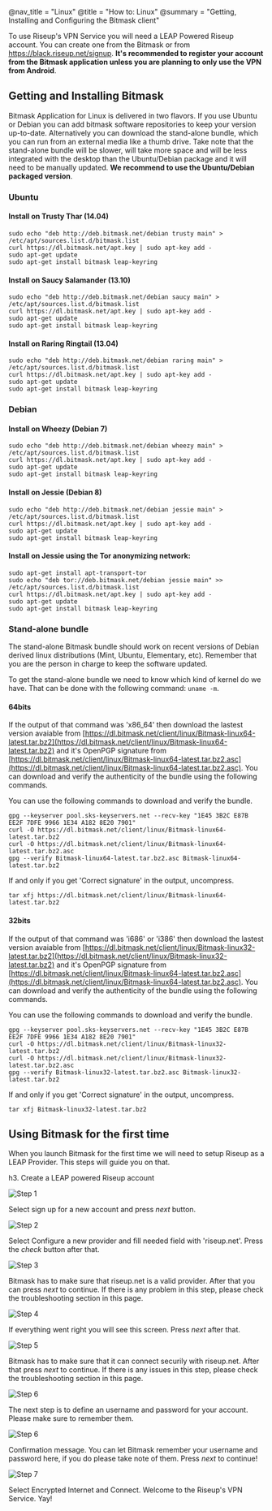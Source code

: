 @nav_title = "Linux"
@title = "How to: Linux"
@summary = "Getting, Installing and Configuring the Bitmask client"

To use Riseup's VPN Service you will need a LEAP Powered Riseup account. You can create one from the Bitmask or from https://black.riseup.net/signup. **It's recommended to register your account from the Bitmask application unless you are planning to only use the VPN from Android**.

## Getting and Installing Bitmask

Bitmask Application for Linux is delivered in two flavors. If you use Ubuntu or Debian you can add bitmask software repositories to keep your version up-to-date. Alternatively you can download the stand-alone bundle, which you can run from an external media like a thumb drive. Take note that the stand-alone bundle will be slower, will take more space and will be less integrated with the desktop than the Ubuntu/Debian package and it will need to be manually updated. **We recommend to use the Ubuntu/Debian packaged version**.

### Ubuntu

#### Install on Trusty Thar (14.04)

	sudo echo "deb http://deb.bitmask.net/debian trusty main" > /etc/apt/sources.list.d/bitmask.list
	curl https://dl.bitmask.net/apt.key | sudo apt-key add -
	sudo apt-get update
	sudo apt-get install bitmask leap-keyring

#### Install on Saucy Salamander (13.10)

	sudo echo "deb http://deb.bitmask.net/debian saucy main" > /etc/apt/sources.list.d/bitmask.list
	curl https://dl.bitmask.net/apt.key | sudo apt-key add -
	sudo apt-get update
	sudo apt-get install bitmask leap-keyring


#### Install on Raring Ringtail (13.04)

	sudo echo "deb http://deb.bitmask.net/debian raring main" > /etc/apt/sources.list.d/bitmask.list
	curl https://dl.bitmask.net/apt.key | sudo apt-key add -
	sudo apt-get update
	sudo apt-get install bitmask leap-keyring

### Debian

#### Install on Wheezy (Debian 7)

	sudo echo "deb http://deb.bitmask.net/debian wheezy main" > /etc/apt/sources.list.d/bitmask.list
	curl https://dl.bitmask.net/apt.key | sudo apt-key add -
	sudo apt-get update
	sudo apt-get install bitmask leap-keyring

#### Install on Jessie (Debian 8)

	sudo echo "deb http://deb.bitmask.net/debian jessie main" > /etc/apt/sources.list.d/bitmask.list
	curl https://dl.bitmask.net/apt.key | sudo apt-key add -
	sudo apt-get update
	sudo apt-get install bitmask leap-keyring

#### Install on Jessie using the Tor anonymizing network:

	sudo apt-get install apt-transport-tor
	sudo echo "deb tor://deb.bitmask.net/debian jessie main" >> /etc/apt/sources.list.d/bitmask.list
	curl https://dl.bitmask.net/apt.key | sudo apt-key add -
	sudo apt-get update
	sudo apt-get install bitmask leap-keyring

### Stand-alone bundle

The stand-alone Bitmask bundle should work on recent versions of Debian derived linux distributions (Mint, Ubuntu, Elementary, etc). Remember that you are the person in charge to keep the software updated. 

To get the stand-alone bundle we need to know which kind of kernel do we have. That can be done with the following command: `uname -m`.

#### 64bits

If the output of that command was 'x86_64' then download the lastest version avaiable from [https://dl.bitmask.net/client/linux/Bitmask-linux64-latest.tar.bz2](https://dl.bitmask.net/client/linux/Bitmask-linux64-latest.tar.bz2) and it's OpenPGP signature from [https://dl.bitmask.net/client/linux/Bitmask-linux64-latest.tar.bz2.asc](https://dl.bitmask.net/client/linux/Bitmask-linux64-latest.tar.bz2.asc). You can download and verify the authenticity of the bundle using the following commands.

You can use the following commands to download and verify the bundle.

	gpg --keyserver pool.sks-keyservers.net --recv-key "1E45 3B2C E87B EE2F 7DFE 9966 1E34 A182 8E20 7901"
	curl -O https://dl.bitmask.net/client/linux/Bitmask-linux64-latest.tar.bz2
	curl -O https://dl.bitmask.net/client/linux/Bitmask-linux64-latest.tar.bz2.asc
	gpg --verify Bitmask-linux64-latest.tar.bz2.asc Bitmask-linux64-latest.tar.bz2

If and only if you get 'Correct signature' in the output, uncompress.

	tar xfj https://dl.bitmask.net/client/linux/Bitmask-linux64-latest.tar.bz2

#### 32bits

If the output of that command was 'i686' or 'i386' then download the lastest version avaiable from [https://dl.bitmask.net/client/linux/Bitmask-linux32-latest.tar.bz2](https://dl.bitmask.net/client/linux/Bitmask-linux32-latest.tar.bz2) and it's OpenPGP signature from [https://dl.bitmask.net/client/linux/Bitmask-linux64-latest.tar.bz2.asc](https://dl.bitmask.net/client/linux/Bitmask-linux64-latest.tar.bz2.asc). You can download and verify the authenticity of the bundle using the following commands.

You can use the following commands to download and verify the bundle.

	gpg --keyserver pool.sks-keyservers.net --recv-key "1E45 3B2C E87B EE2F 7DFE 9966 1E34 A182 8E20 7901"
	curl -O https://dl.bitmask.net/client/linux/Bitmask-linux32-latest.tar.bz2
	curl -O https://dl.bitmask.net/client/linux/Bitmask-linux32-latest.tar.bz2.asc
	gpg --verify Bitmask-linux32-latest.tar.bz2.asc Bitmask-linux32-latest.tar.bz2

If and only if you get 'Correct signature' in the output, uncompress.

	tar xfj Bitmask-linux32-latest.tar.bz2

## Using Bitmask for the first time

When you launch Bitmask for the first time we will need to setup Riseup as a LEAP Provider. This steps will guide you on that.

h3. Create a LEAP powered Riseup account

![Step 1](linux/Bitmask-1.png)

Select sign up for a new account and press *next* button.

![Step 2](linux/Bitmask-2.png)

Select Configure a new provider and fill needed field with 'riseup.net'. Press the *check* button after that.

![Step 3](linux/Bitmask-3.png)

Bitmask has to make sure that riseup.net is a valid provider. After that you can press *next* to continue. If there is any problem in this step, please check the troubleshooting section in this page.

![Step 4](linux/Bitmask-4.png)

If everything went right you will see this screen. Press *next* after that.

![Step 5](linux/Bitmask-5.png)

Bitmask has to make sure that it can connect securily with riseup.net. After that press *next* to continue. If there is any issues in this step, please check the troubleshooting section in this page.

![Step 6](linux/Bitmask-6.png)

The next step is to define an username and password for your account. Please make sure to remember them.

![Step 6](linux/Bitmask-7.png)

Confirmation message. You can let Bitmask remember your username and password here, if you do please take note of them. Press *next* to continue!

![Step 7](linux/Bitmask-8.png)

Select Encrypted Internet and Connect. Welcome to the Riseup's VPN Service. Yay!
